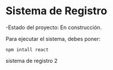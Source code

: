 <h1>Sistema de Registro</h1>

-Estado del proyecto: En construcción.

Para ejecutar el sistema, debes poner:

```npm intall react```

sistema de registro 2

